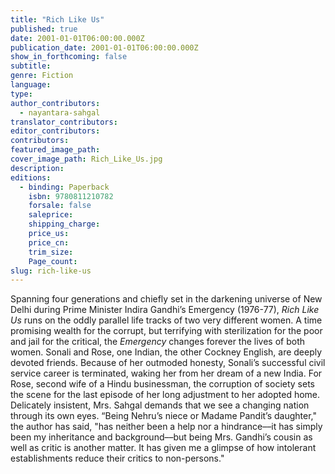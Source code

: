 ```yaml
---
title: "Rich Like Us"
published: true
date: 2001-01-01T06:00:00.000Z
publication_date: 2001-01-01T06:00:00.000Z
show_in_forthcoming: false
subtitle:
genre: Fiction
language:
type:
author_contributors:
  - nayantara-sahgal
translator_contributors:
editor_contributors:
contributors:
featured_image_path:
cover_image_path: Rich_Like_Us.jpg
description:
editions:
  - binding: Paperback
    isbn: 9780811210782
    forsale: false
    saleprice:
    shipping_charge:
    price_us:
    price_cn:
    trim_size:
    Page_count:
slug: rich-like-us
---
```


Spanning four generations and chiefly set in the darkening universe of New Delhi during Prime Minister Indira Gandhi’s Emergency (1976-77), _Rich Like Us_ runs on the oddly parallel life tracks of two very different women. A time promising wealth for the corrupt, but terrifying with sterilization for the poor and jail for the critical, the _Emergency_ changes forever the lives of both women. Sonali and Rose, one Indian, the other Cockney English, are deeply devoted friends. Because of her outmoded honesty, Sonali’s successful civil service career is terminated, waking her from her dream of a new India. For Rose, second wife of a Hindu businessman, the corruption of society sets the scene for the last episode of her long adjustment to her adopted home. Delicately insistent, Mrs. Sahgal demands that we see a changing nation through its own eyes. “Being Nehru’s niece or Madame Pandit’s daughter," the author has said, "has neither been a help nor a hindrance––it has simply been my inheritance and background––but being Mrs. Gandhi’s cousin as well as critic is another matter. It has given me a glimpse of how intolerant establishments reduce their critics to non-persons."

